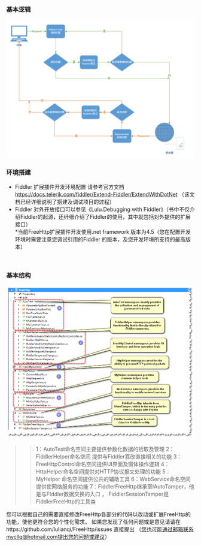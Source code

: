 ### 基本逻辑
![](https://github.com/lulianqi/MyFile/blob/master/2019-02-25_195524.png)
### 环境搭建
* Fiddler 扩展插件开发环境配置 请参考官方文档 https://docs.telerik.com/fiddler/Extend-Fiddler/ExtendWithDotNet （该文档已经详细说明了搭建及调试项目的过程）<br>
* Fiddler 对外开放接口可以参见《Lulu.Debugging with Fiddler》（书中不仅介绍Fiddler的起源，还纤细介绍了Fiddler的使用，其中就包括对外提供的扩展接口）<br>
*当前FreeHttp扩展插件开发使用.net framework 版本为4.5（您在配置开发环境时需要注意您调试引用的Fiddler 的版本，及您开发环境所支持的最高版本）<br>
<br>

### 基本结构
![](https://github.com/lulianqi/MyFile/blob/master/2019-02-25_195525.png)
>>1：AutoTest命名空间主要提供参数化数据的拾取及管理
>>2：FiddlerHelper命名空间 提供与Fiddler篡改直接相关的功能
>>3：FreeHttpControl命名空间提供UI界面及窗体操作逻辑
>>4：HttpHelper命名空间提供对HTTP协议报文处理的功能
>>5：MyHelper 命名空间提供公共的辅助工具
>>6：WebService命名空间提供使网络服务的功能
>>7：FiddlerFreeHttp继承至IAutoTamper，他是与FIddler数据交换的入口  ， FiddlerSessionTamper是FiddlerFreeHttp的工具类

您可以根据自己的需要直接修改FreeHttp各部分的代码以改动或扩展FreeHttp的功能，使他更符合您的个性化需求。
如果您发现了任何问题或是意见请请在https://github.com/lulianqi/FreeHttp/issues 直接提出 （您也可能通过邮箱联系mycllq@hotmail.com提出您的问题或建议）
